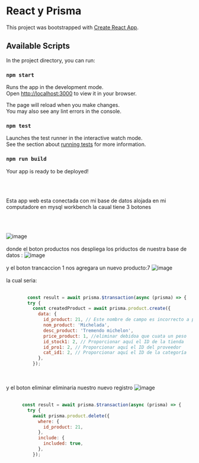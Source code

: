 # React y Prisma 

This project was bootstrapped with [Create React App](https://github.com/facebook/create-react-app).

## Available Scripts

In the project directory, you can run:

### `npm start`

Runs the app in the development mode.\
Open [http://localhost:3000](http://localhost:3000) to view it in your browser.

The page will reload when you make changes.\
You may also see any lint errors in the console.

### `npm test`

Launches the test runner in the interactive watch mode.\
See the section about [running tests](https://facebook.github.io/create-react-app/docs/running-tests) for more information.

### `npm run build`

Your app is ready to be deployed!

<br></br>

Esta app web esta conectada con mi base de datos alojada en mi computadore en mysql workbench
la caual tiene 3 botones 

<br></br>

![image](https://github.com/victoMR/conexionbdV2/assets/77412296/2fe5cfd3-c76f-4958-8a3a-20e78ff98b1a)
<br></br>
donde el boton productos nos despliega los priductos de nuestra base de datos :
![image](https://github.com/victoMR/conexionbdV2/assets/77412296/b4093362-4a66-4858-9c39-2389b1b3d5db)
<br></br>
y el boton trancaccion 1 nos agregara un nuevo producto:7
![image](https://github.com/victoMR/conexionbdV2/assets/77412296/a854cf63-5344-4394-b729-f9bbe1d24ac2)
<br></br>
la cual seria:
<br></br>

```Javascript
        const result = await prisma.$transaction(async (prisma) => {
        try {
          const createdProduct = await prisma.product.create({
            data: {
              id_product: 21, // Este nombre de campo es incorrecto a propósito en veces el original es id_product
              nom_product: 'Michelada',
              desc_product: 'Tremendo michelon',
              price_product: 1, //eliminar debidoa que cuata un peso
              id_stock1: 2, // Proporcionar aquí el ID de la tienda
              id_pro1: 2, // Proporcionar aquí el ID del proveedor
              cat_id1: 2, // Proporcionar aquí el ID de la categoría
            },
          });
```
<br></br>
  y el boton eliminar eliminaria nuestro nuevo registro
  ![image](https://github.com/victoMR/conexionbdV2/assets/77412296/fac1b6b2-7c90-49a1-b3d7-eb80fedf25b2)
  <br></br>
  
```Javascript
      const result = await prisma.$transaction(async (prisma) => {
        try {
          await prisma.product.delete({
            where: {
              id_product: 21,
            },
            include: {
              included: true,
            },
          });
```
  
